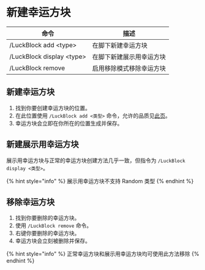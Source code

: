 # 新建幸运方块

| 命令                         | 描述           |
| -------------------------- | ------------ |
| /LuckBlock add \<type>     | 在脚下新建幸运方块    |
| /LuckBlock display \<type> | 在脚下新建展示用幸运方块 |
| /LuckBlock remove          | 启用移除模式移除幸运方块 |

## 新建幸运方块

1. 找到你要创建幸运方块的位置。
2. 在此位置使用 `/LuckBlock add <类型>` 命令，允许的品质见[此页](../gong-neng/xing-yun-fang-kuai-pin-zhi.md)。
3. 幸运方块会立即在你所在的位置生成并保存。

## 新建展示用幸运方块

展示用幸运方块与正常的幸运方块创建方法几乎一致，但指令为 `/LuckBlock display <类型>`。

{% hint style="info" %}
展示用幸运方块不支持 Random 类型
{% endhint %}

## 移除幸运方块

1. 找到你要删除的幸运方块。
2. 使用 `/LuckBlock remove` 命令。
3. 右键你要删除的幸运方块。
4. 幸运方块会立刻被删除并保存。

{% hint style="info" %}
正常幸运方块和展示用幸运方块均可使用此方法移除
{% endhint %}
